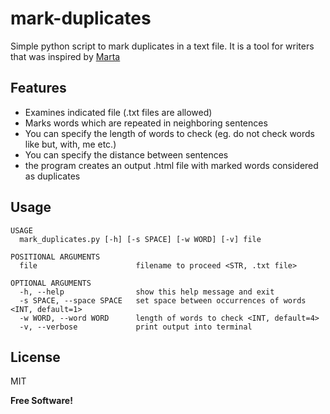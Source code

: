 # mark-duplicates

Simple python script to mark duplicates in a text file. It is a tool for writers that was inspired by [Marta](https://github.com/martapotocka)


## Features

  - Examines indicated file (.txt files are allowed)
  - Marks words which are repeated in neighboring sentences
  - You can specify the length of words to check (eg. do not check words like but, with, me etc.)
  - You can specify the distance between sentences
  - the program creates an output .html file with marked words considered as duplicates


## Usage
```
USAGE
  mark_duplicates.py [-h] [-s SPACE] [-w WORD] [-v] file
  
POSITIONAL ARGUMENTS
  file                      filename to proceed <STR, .txt file>

OPTIONAL ARGUMENTS
  -h, --help                show this help message and exit
  -s SPACE, --space SPACE   set space between occurrences of words <INT, default=1>
  -w WORD, --word WORD      length of words to check <INT, default=4>
  -v, --verbose             print output into terminal

```

License
----

MIT


**Free Software!**